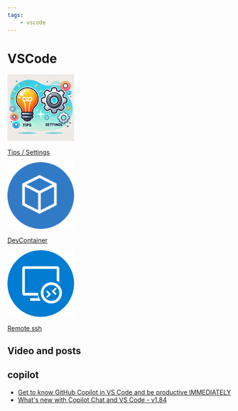 ```yaml
---
tags:
    - vscode
---
```


# VSCode

<div class="grid-container">
    <div class="grid-item">
        <a href="tips_settings">
        <img src="images/tips_and_settings.png" width="150" height="150">
        <p>Tips / Settings</p>
        </a>
    </div>
    <div class="grid-item">
    <a href="dev_container">
        <img src="images/dev_container.png" width="150" height="150">
        <p>DevContainer</p>
        </a>
    </div>
    <div class="grid-item">
        <a href="remote_ssh">
        <img src="images/remote_ssh.png" width="150" height="150">
        <p>Remote ssh</p>
        </a>
    </div>
</div>

## Video and posts

## copilot
- [ Get to know GitHub Copilot in VS Code and be productive IMMEDIATELY ](https://youtu.be/jXp5D5ZnxGM)
- [ What's new with Copilot Chat and VS Code - v1.84 ](https://youtu.be/HpzdGAGXFXE)